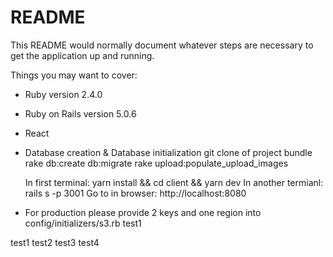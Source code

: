 # README

This README would normally document whatever steps are necessary to get the
application up and running.

Things you may want to cover:

* Ruby version
  2.4.0
* Ruby on Rails version
  5.0.6
* React

* Database creation & Database initialization
  git clone of project
  bundle
  rake db:create db:migrate 
  rake upload:populate_upload_images

  In first terminal: yarn install && cd client && yarn dev
  In another termianl: rails s -p 3001
  Go to in browser: http://localhost:8080

* For production please provide 2 keys and one region into config/initializers/s3.rb
test1

test1
test2
test3
test4
